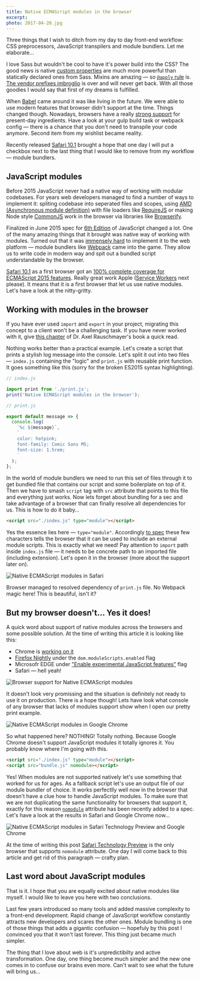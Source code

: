 ```yaml
---
title: Native ECMAScript modules in the browser
excerpt: 
photo: 2017-04-20.jpg
---
```


Three things that I wish to ditch from my day to day front-end workflow: CSS preprocessors, JavaScript transpilers and module bundlers. Let me elaborate…

I love Sass but wouldn't be cool to have it's power build into the CSS? The good news is native [custom properties](https://pawelgrzybek.com/css-custom-properties-explained/) are much more powerful than statically declared ones from Sass. Mixins are amazing — so [`@apply` rule](https://pawelgrzybek.com/css-mixins-with-apply-rule/) is. [The vendor prefixes imbroglio](https://www.chromium.org/blink#vendor-prefixes) is over and will never get back. With all those goodies I would say that first of my dreams is fulfilled.

When [Babel](https://babeljs.io/) came around it was like living in the future. We were able to use modern features that browser didn't support at the time. Things changed though. Nowadays, browsers have a really [strong support](https://kangax.github.io/compat-table/es6/) for present-day ingredients. Have a look at your gulp build task or webpack config — there is a chance that you don't need to transpile your code anymore. Second item from my wishlist became reality.

Recently released [Safari 10.1](https://developer.apple.com/library/content/releasenotes/General/WhatsNewInSafari/Articles/Safari_10_1.html) brought a hope that one day I will put a checkbox next to the last thing that I would like to remove from my workflow — module bundlers.

## JavaScript modules

Before 2015 JavaScript never had a native way of working with modular codebases. For years web developers managed to find a number of ways to implement it: spliting codebase into seperated files and scopes, using [AMD (Asynchronous module definition)](https://en.wikipedia.org/wiki/Asynchronous_module_definition) with file loaders like [RequireJS](http://requirejs.org/) or making Node style [CommonJS](https://en.wikipedia.org/wiki/CommonJS) work in the browser via libraries like [Browserify](http://browserify.org/).

Finalized in June 2015 spec for [6th Edition](http://www.ecma-international.org/ecma-262/6.0/) of JavaScript changed a lot. One of the many amazing things that it brought was native way of working with modules. Turned out that it was [immensely hard](https://blog.whatwg.org/js-modules) to implement it to the web platform — module bundlers like [Webpack](https://webpack.js.org/) came into the game. They allow us to write code in modern way and spit out a bundled script understandable by the browser.

[Safari 10.1](https://developer.apple.com/library/content/releasenotes/General/WhatsNewInSafari/Articles/Safari_10_1.html) as a first browser got an [100% complete coverage for ECMAScript 2015 features](https://kangax.github.io/compat-table/es6/#safari10_1). Really great work Apple ([Service Workers](https://jakearchibald.github.io/isserviceworkerready/) next please). It means that it is a first browser that let us use native modules. Let's have a look at the nitty-gritty.

## Working with modules in the browser

If you have ever used `import` and `export` in your project, migrating this concept to a client won't be a challenging task. If you have never worked with it, give [this chapter](http://exploringjs.com/es6/ch_modules.html) of Dr. Axel Rauschmayer's book a quick read.

Nothing works better than a practical example. Let's create a script that prints a stylish log message into the console. Let's split it out into two files — `index.js` containing the "logic" and `print.js` with reusable print function. It goes something like this (sorry for the broken ES2015 syntax highlighting).

```js
// index.js

import print from './print.js';
print('Native ECMAScript modules in the browser');
```

```js
// print.js

export default message => {
  console.log(
    `%c ${message}`,
    `
    color: hotpink;
    font-family: Comic Sans MS;
    font-size: 1.5rem;
    `
  );
};
```

In the world of module bundlers we need to run this set of files through it to get bundled file that contains our script and some boilerplate on top of it. Then we have to smash `script` tag with `src` attribute that points to this file and everything just works. Now lets forget about bundling for a sec and take advantage of a browser that can finally resolve all dependencies for us. This is how to do it baby…

```html
<script src="./index.js" type="module"></script>
```

Yes the essence lies here — `type="module"`. Accordingly [to spec](https://html.spec.whatwg.org/multipage/scripting.html#script-type-module-example-1) these few characters tells the browser that it can be used to include an external module scripts. This is exactly what we need! Pay attention to `import` path inside `index.js` file — it needs to be concrete path to an imported file (including extension). Let's open it in the browser (more about the support later on).

![Native ECMAScript modules in Safari](/photos/2017-04-20-1.jpg)

Browser managed to resolved dependency of `print.js` file. No Webpack magic here! This is beautiful, isn't it?

## But my browser doesn't… Yes it does!

A quick word about support of native modules across the browsers and some possible solution. At the time of writing this article it is looking like this:

- Chrome is [working on it](https://www.chromestatus.com/feature/5365692190687232)
- [Firefox Nightly](https://www.mozilla.org/en-GB/firefox/channel/desktop/) under the `dom.moduleScripts.enabled` flag
- Microsofr EDGE under ["Enable experimental JavaScript features"](https://developer.microsoft.com/en-us/microsoft-edge/platform/status/moduleses6/?q=module) flag
- Safari — hell yeah!

![Browser support for Native ECMAScript modules](/photos/2017-04-20-2.jpg)

It doesn't look very promissing and the situation is definitely not ready to use it on production. There is a hope though! Lets have look what console of any browser that lacks of modules support show when I open our pretty print example.

![Native ECMAScript modules in Google Chrome](/photos/2017-04-20-3.jpg)

So what happened here? NOTHING! Totally nothing. Because Google Chrome doesn't support JavaScript modules it totally ignores it. You probably know where I'm going with this.

```html
<script src="./index.js" type="module"></script>
<script src="bundle.js" nomodule></script>
```

Yes! When modules are not supported natively let's use something that worked for us for ages. As a fallback script let's use an output file of our module bundler of choice. It works perfectlly well now in the browser that doesn't have a clue how to handle JavaScript modules. To make sure that we are not duplicating the same functionality for browsers that support it, exactly for this reason [`nomodule`](https://html.spec.whatwg.org/multipage/scripting.html#attr-script-nomodule) attribute has been recently added to a spec. Let's have a look at the results in Safari and Google Chrome now…

![Native ECMAScript modules in Safari Technology Preview and Google Chrome](/photos/2017-04-20-4.jpg)

At the time of writing this post [Safari Technology Preview](https://developer.apple.com/safari/technology-preview/) is the only browser that supports `nomodule` attribute. One day I will come back to this article and get rid of this paragraph — crafty plan.

## Last word about JavaScript modules

That is it. I hope that you are equally excited about native modules like myself. I would like to leave you here with two conclusions.

Last few years introduced so many tools and added massive complexity to a front-end development. Rapid change of JavaScript workflow constantly attracts new developers and scares the other ones. Module bundling is one of those things that adds a gigantic confusion — hopefuly by this post I convinced you that it won't last forever. This thing just became much simpler.

The thing that I love about web is it's unpredictibilty and active transformation. One day, one thing become much simpler and the new one comes in to confuse our brains even more. Can't wait to see what the future will bring us…
